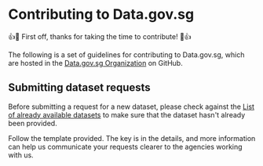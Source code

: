 # Contributing to Data.gov.sg

:+1::tada: First off, thanks for taking the time to contribute! :tada::+1:

The following is a set of guidelines for contributing to Data.gov.sg, which are hosted in the [Data.gov.sg Organization](https://github.com/datagovsg) on GitHub. 

## Submitting dataset requests
Before submitting a request for a new dataset, please check against the [List of already available datasets](https://data.gov.sg/dataset/dataset-listing) to make sure that the dataset hasn't already been provided.

Follow the template provided. The key is in the details, and more information can help us communicate your requests clearer to the agencies working with us.

